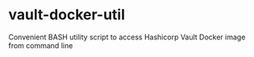 # vault-docker-util
Convenient BASH utility script to access Hashicorp Vault Docker image from command line 
